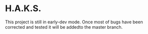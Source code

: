 # H.A.K.S.
This project is still in early-dev mode. Once most of bugs have been corrected and tested it will be addedto the master branch.
